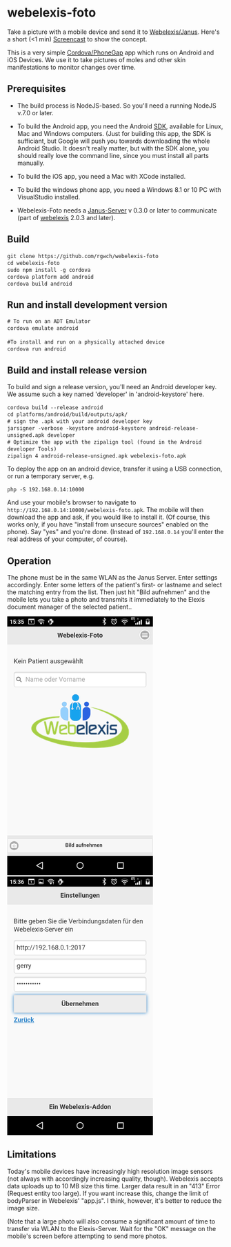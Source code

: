 # webelexis-foto

Take a picture with a mobile device and send it to [Webelexis/Janus](https://github.com/rgwch/webelexis). Here's a short (<1 min) [Screencast](http://www.screencast.com/t/jvZDVfQz2XF)
 to show the concept.


This is a very simple [Cordova/PhoneGap](https://cordova.apache.org/) app which runs on Android and iOS Devices. We use it to take pictures of moles and other skin manifestations to monitor changes over time.

## Prerequisites

* The build process is NodeJS-based. So you'll need a running NodeJS v.7.0 or later.

* To build the Android app, you need the Android [SDK](https://developer.android.com/studio/index.html), available for Linux, Mac and Windows computers. (Just for building this app, the SDK is sufficiant, but Google will push you towards downloading the whole Android Studio. It doesn't really matter, but with the SDK alone, you should really love the command line, since you must install all parts manually.

* To build the iOS app, you need a Mac with XCode installed. 

* To build the windows phone app, you need a Windows 8.1 or 10 PC with VisualStudio installed.

* Webelexis-Foto needs a [Janus-Server](https://github.com/rgwch/webelexis/tree/develop/Janus) v 0.3.0 or later to communicate (part of [webelexis](https://github.com/rgwch/webelexis) 2.0.3 and later).

## Build

    git clone https://github.com/rgwch/webelexis-foto
    cd webelexis-foto
    sudo npm install -g cordova
    cordova platform add android
    cordova build android
    
## Run and install development version
    
    # To run on an ADT Emulator
    cordova emulate android
    
    #To install and run on a physically attached device
    cordova run android

## Build and install release version

To build and sign a release version, you'll need an Android developer key. We assume such
  a key named 'developer' in 'android-keystore' here.

    cordova build --release android
    cd platforms/android/build/outputs/apk/
    # sign the .apk with your android developer key
    jarsigner -verbose -keystore android-keystore android-release-unsigned.apk developer
    # Optimize the app with the zipalign tool (found in the Android developer Tools)
    zipalign 4 android-release-unsigned.apk webelexis-foto.apk

To deploy the app on an android device, transfer it using a USB connection, or run a temporary server, e.g.

    php -S 192.168.0.14:10000

And use your mobile's browser to navigate to `http://192.168.0.14:10000/webelexis-foto.apk`. The mobile will then download the app
   and ask, if you would like to install it. (Of course, this works only, if you have "install from unsecure sources" enabled on the phone).
   Say "yes" and you're done. (Instead of `192.168.0.14` you'll enter the real address of your computer, of course).


## Operation

The phone must be in the same WLAN as the Janus Server. Enter settings accordingly. Enter some letters of the patient's first- or lastname and select the matching entry from the list. Then just hit "Bild aufnehmen" and the mobile lets you take a photo and transmits it immediately to the Elexis document manager of the selected patient..

![Front](webelexis-foto-1.png) 
![back](webelexis-foto-2.png)


## Limitations

Today's mobile devices have increasingly high resolution image sensors (not always with accordingly increasing quality, though). Webelexis accepts data uploads up to 10 MB size this time. Larger data result in an "413" Error (Request entity too large).
If you want increase this, change the limit of bodyParser in Webelexis' "app.js". I think, however, it's better to reduce the image size.

(Note that a large photo will also consume a significant amount of time to transfer via WLAN to the Elexis-Server. Wait for the "OK" message on the mobile's screen before attempting to send more photos.

